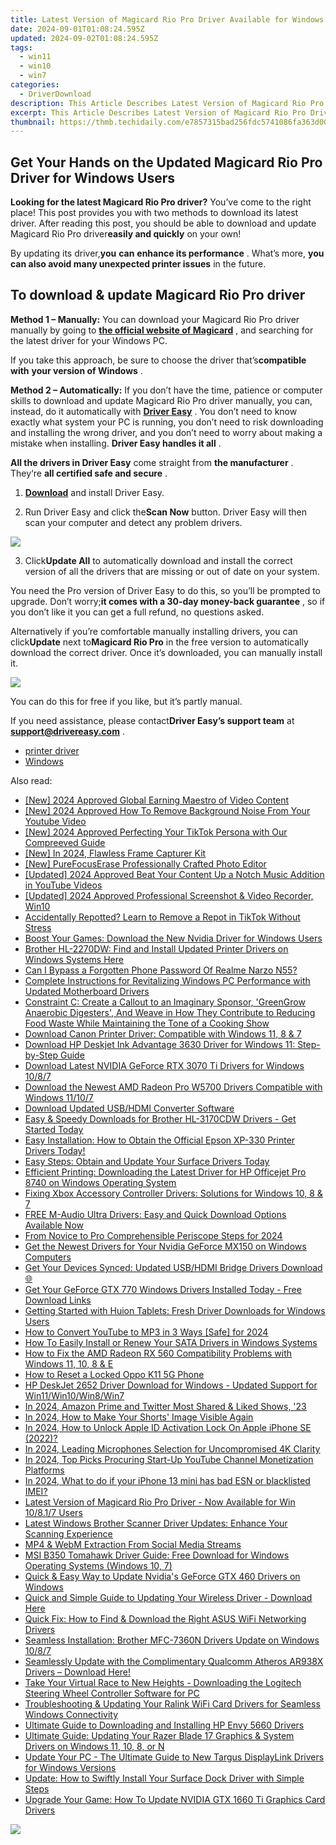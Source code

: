 ```yaml
---
title: Latest Version of Magicard Rio Pro Driver Available for Windows Users
date: 2024-09-01T01:08:24.595Z
updated: 2024-09-02T01:08:24.595Z
tags:
  - win11
  - win10
  - win7
categories:
  - DriverDownload
description: This Article Describes Latest Version of Magicard Rio Pro Driver Available for Windows Users
excerpt: This Article Describes Latest Version of Magicard Rio Pro Driver Available for Windows Users
thumbnail: https://thmb.techidaily.com/e7857315bad256fdc5741086fa363d0007b6f6fca6b50e61093052da5a00ac70.jpg
---
```


## Get Your Hands on the Updated Magicard Rio Pro Driver for Windows Users

**Looking for the latest Magicard Rio Pro driver?** You’ve come to the right place! This post provides you with two methods to download its latest driver. After reading this post, you should be able to download and update Magicard Rio Pro driver**easily and quickly** on your own!

 By updating its driver,**you** **can** **enhance its performance** . What’s more, **you can also avoid many unexpected printer issues** in the future.

## To download & update Magicard Rio Pro driver

**Method 1 – Manually:**  You can download your Magicard Rio Pro driver manually by going to **[the official website of Magicard](https://support.magicard.com/)**  , and searching for the latest driver for your Windows PC.

 If you take this approach, be sure to choose the driver that’s**compatible with** **your version of Windows** .

**Method 2 – Automatically:** If you don’t have the time, patience or computer skills to download and update Magicard Rio Pro driver manually, you can, instead, do it automatically with **[Driver Easy](https://tools.techidaily.com/drivereasy/download/)**  . You don’t need to know exactly what system your PC is running, you don’t need to risk downloading and installing the wrong driver, and you don’t need to worry about making a mistake when installing. **Driver Easy handles it all** .

**All the drivers in Driver Easy** come straight from **the manufacturer** . They‘re **all certified safe and secure** .  

 1) **[Download](https://tools.techidaily.com/drivereasy/download/)**  and install Driver Easy.

 2) Run Driver Easy and click the**Scan Now** button. Driver Easy will then scan your computer and detect any problem drivers.

![](https://images.drivereasy.com/wp-content/uploads/2019/05/image-1115.png)

 3) Click**Update All** to automatically download and install the correct version of all the drivers that are missing or out of date on your system.

 You need the Pro version of Driver Easy to do this, so you’ll be prompted to upgrade. Don’t worry;**it comes with a 30-day money-back guarantee** , so if you don’t like it you can get a full refund, no questions asked.

 Alternatively if you’re comfortable manually installing drivers, you can click**Update** next to**Magicard Rio Pro** in the free version to automatically download the correct driver. Once it’s downloaded, you can manually install it.

![](https://images.drivereasy.com/wp-content/uploads/2019/05/image-1116.png)

 You can do this for free if you like, but it’s partly manual.  

 If you need assistance, please contact**Driver Easy’s support team** at [**support@drivereasy.com**](https://tools.techidaily.com/drivereasy/download/) .

* [printer driver](https://tools.techidaily.com/drivereasy/download/)
* [Windows](https://tools.techidaily.com/drivereasy/download/)

<ins class="adsbygoogle"
     style="display:block"
     data-ad-format="autorelaxed"
     data-ad-client="ca-pub-7571918770474297"
     data-ad-slot="1223367746"></ins>



<ins class="adsbygoogle"
     style="display:block"
     data-ad-client="ca-pub-7571918770474297"
     data-ad-slot="8358498916"
     data-ad-format="auto"
     data-full-width-responsive="true"></ins>

<span class="atpl-alsoreadstyle">Also read:</span>
<div><ul>
<li><a href="https://youtube-tips.techidaily.com/024-approved-global-earning-maestro-of-video-content/"><u>[New] 2024 Approved  Global Earning Maestro of Video Content</u></a></li>
<li><a href="https://eaxpv-info.techidaily.com/new-2024-approved-how-to-remove-background-noise-from-your-youtube-video/"><u>[New] 2024 Approved  How To Remove Background Noise From Your Youtube Video</u></a></li>
<li><a href="https://tiktok-video-recordings.techidaily.com/new-2024-approved-perfecting-your-tiktok-persona-with-our-compreeved-guide/"><u>[New] 2024 Approved  Perfecting Your TikTok Persona with Our Compreeved Guide</u></a></li>
<li><a href="https://screen-sharing-recording.techidaily.com/new-in-2024-flawless-frame-capturer-kit/"><u>[New] In 2024, Flawless Frame Capturer Kit</u></a></li>
<li><a href="https://extra-guidance.techidaily.com/new-purefocuserase-professionally-crafted-photo-editor/"><u>[New] PureFocusErase  Professionally Crafted Photo Editor</u></a></li>
<li><a href="https://facebook-video-footage.techidaily.com/updated-2024-approved-beat-your-content-up-a-notch-music-addition-in-youtube-videos/"><u>[Updated] 2024 Approved  Beat Your Content Up a Notch  Music Addition in YouTube Videos</u></a></li>
<li><a href="https://screen-sharing-recording.techidaily.com/updated-2024-approved-professional-screenshot-and-video-recorder-win10/"><u>[Updated] 2024 Approved  Professional Screenshot & Video Recorder, Win10</u></a></li>
<li><a href="https://techtrends.techidaily.com/accidentally-repotted-learn-to-remove-a-repot-in-tiktok-without-stress/"><u>Accidentally Repotted? Learn to Remove a Repot in TikTok Without Stress</u></a></li>
<li><a href="https://driver-download.techidaily.com/boost-your-games-download-the-new-nvidia-driver-for-windows-users/"><u>Boost Your Games: Download the New Nvidia Driver for Windows Users</u></a></li>
<li><a href="https://driver-download.techidaily.com/1722976158066-brother-hl-2270dw-find-and-install-updated-printer-drivers-on-windows-systems-here/"><u>Brother HL-2270DW: Find and Install Updated Printer Drivers on Windows Systems Here</u></a></li>
<li><a href="https://easy-unlock-android.techidaily.com/can-i-bypass-a-forgotten-phone-password-of-realme-narzo-n55-by-drfone-android/"><u>Can I Bypass a Forgotten Phone Password Of Realme Narzo N55?</u></a></li>
<li><a href="https://driver-download.techidaily.com/complete-instructions-for-revitalizing-windows-pc-performance-with-updated-motherboard-drivers/"><u>Complete Instructions for Revitalizing Windows PC Performance with Updated Motherboard Drivers</u></a></li>
<li><a href="https://driver-download.techidaily.com/constraint-c-create-a-callout-to-an-imaginary-sponsor-greengrow-anaerobic-digesters-and-weave-in-how-they-contribute-to-reducing-food-waste-while-maintainin221/"><u>Constraint C: Create a Callout to an Imaginary Sponsor, 'GreenGrow Anaerobic Digesters', And Weave in How They Contribute to Reducing Food Waste While Maintaining the Tone of a Cooking Show</u></a></li>
<li><a href="https://driver-download.techidaily.com/download-canon-printer-driver-compatible-with-windows-11-8-and-7/"><u>Download Canon Printer Driver: Compatible with Windows 11, 8 & 7</u></a></li>
<li><a href="https://driver-download.techidaily.com/download-hp-deskjet-ink-advantage-3630-driver-for-windows-11-step-by-step-guide/"><u>Download HP Deskjet Ink Advantage 3630 Driver for Windows 11: Step-by-Step Guide</u></a></li>
<li><a href="https://driver-download.techidaily.com/download-latest-nvidia-geforce-rtx-3070-ti-drivers-for-windows-1087/"><u>Download Latest NVIDIA GeForce RTX 3070 Ti Drivers for Windows 10/8/7</u></a></li>
<li><a href="https://driver-download.techidaily.com/download-the-newest-amd-radeon-pro-w5700-drivers-compatible-with-windows-11107/"><u>Download the Newest AMD Radeon Pro W5700 Drivers Compatible with Windows 11/10/7</u></a></li>
<li><a href="https://driver-download.techidaily.com/download-updated-usbhdmi-converter-software/"><u>Download Updated USB/HDMI Converter Software</u></a></li>
<li><a href="https://driver-download.techidaily.com/easy-and-speedy-downloads-for-brother-hl-3170cdw-drivers-get-started-today/"><u>Easy & Speedy Downloads for Brother HL-3170CDW Drivers - Get Started Today</u></a></li>
<li><a href="https://driver-download.techidaily.com/easy-installation-how-to-obtain-the-official-epson-xp-330-printer-drivers-today/"><u>Easy Installation: How to Obtain the Official Epson XP-330 Printer Drivers Today!</u></a></li>
<li><a href="https://driver-download.techidaily.com/easy-steps-obtain-and-update-your-surface-drivers-today/"><u>Easy Steps: Obtain and Update Your Surface Drivers Today</u></a></li>
<li><a href="https://driver-download.techidaily.com/efficient-printing-downloading-the-latest-driver-for-hp-officejet-pro-8740-on-windows-operating-system/"><u>Efficient Printing: Downloading the Latest Driver for HP Officejet Pro 8740 on Windows Operating System</u></a></li>
<li><a href="https://driver-download.techidaily.com/fixing-xbox-accessory-controller-drivers-solutions-for-windows-10-8-and-7/"><u>Fixing Xbox Accessory Controller Drivers: Solutions for Windows 10, 8 & 7</u></a></li>
<li><a href="https://driver-download.techidaily.com/free-m-audio-ultra-drivers-easy-and-quick-download-options-available-now/"><u>FREE M-Audio Ultra Drivers: Easy and Quick Download Options Available Now</u></a></li>
<li><a href="https://fox-direct.techidaily.com/from-novice-to-pro-comprehensible-periscope-steps-for-2024/"><u>From Novice to Pro  Comprehensible Periscope Steps for 2024</u></a></li>
<li><a href="https://driver-download.techidaily.com/get-the-newest-drivers-for-your-nvidia-geforce-mx150-on-windows-computers/"><u>Get the Newest Drivers for Your Nvidia GeForce MX150 on Windows Computers</u></a></li>
<li><a href="https://driver-download.techidaily.com/get-your-devices-synced-updated-usbhdmi-bridge-drivers-download/"><u>Get Your Devices Synced: Updated USB/HDMI Bridge Drivers Download 🌐</u></a></li>
<li><a href="https://driver-download.techidaily.com/1722972460250-get-your-geforce-gtx-770-windows-drivers-installed-today-free-download-links/"><u>Get Your GeForce GTX 770 Windows Drivers Installed Today - Free Download Links</u></a></li>
<li><a href="https://driver-download.techidaily.com/getting-started-with-huion-tablets-fresh-driver-downloads-for-windows-users/"><u>Getting Started with Huion Tablets: Fresh Driver Downloads for Windows Users</u></a></li>
<li><a href="https://youtube-help.techidaily.com/how-to-convert-youtube-to-mp3-in-3-ways-safe-for-2024/"><u>How to Convert YouTube to MP3 in 3 Ways [Safe] for 2024</u></a></li>
<li><a href="https://driver-download.techidaily.com/how-to-easily-install-or-renew-your-sata-drivers-in-windows-systems/"><u>How To Easily Install or Renew Your SATA Drivers in Windows Systems</u></a></li>
<li><a href="https://driver-download.techidaily.com/how-to-fix-the-amd-radeon-rx-560-compatibility-problems-with-windows-11-10-8-and-e/"><u>How to Fix the AMD Radeon RX 560 Compatibility Problems with Windows 11, 10, 8 & E</u></a></li>
<li><a href="https://easy-unlock-android.techidaily.com/how-to-reset-a-locked-oppo-k11-5g-phone-by-drfone-android/"><u>How to Reset a Locked Oppo K11 5G Phone</u></a></li>
<li><a href="https://driver-download.techidaily.com/hp-deskjet-2652-driver-download-for-windows-updated-support-for-win11win10win8win7/"><u>HP DeskJet 2652 Driver Download for Windows - Updated Support for Win11/Win10/Win8/Win7</u></a></li>
<li><a href="https://twitter-videos.techidaily.com/in-2024-amazon-prime-and-twitter-most-shared-and-liked-shows-23/"><u>In 2024, Amazon Prime and Twitter  Most Shared & Liked Shows, '23</u></a></li>
<li><a href="https://youtube-stream.techidaily.com/in-2024-how-to-make-your-shorts-image-visible-again/"><u>In 2024, How to Make Your Shorts' Image Visible Again</u></a></li>
<li><a href="https://activate-lock.techidaily.com/in-2024-how-to-unlock-apple-id-activation-lock-on-apple-iphone-se-2022-by-drfone-ios/"><u>In 2024, How to Unlock Apple ID Activation Lock On Apple iPhone SE (2022)?</u></a></li>
<li><a href="https://extra-guidance.techidaily.com/in-2024-leading-microphones-selection-for-uncompromised-4k-clarity/"><u>In 2024, Leading Microphones Selection for Uncompromised 4K Clarity</u></a></li>
<li><a href="https://youtube-help.techidaily.com/in-2024-top-picks-procuring-start-up-youtube-channel-monetization-platforms/"><u>In 2024, Top Picks  Procuring Start-Up YouTube Channel Monetization Platforms</u></a></li>
<li><a href="https://sim-unlock.techidaily.com/in-2024-what-to-do-if-your-iphone-13-mini-has-bad-esn-or-blacklisted-imei-by-drfone-ios/"><u>In 2024, What to do if your iPhone 13 mini has bad ESN or blacklisted IMEI?</u></a></li>
<li><a href="https://driver-download.techidaily.com/1722959083040-latest-version-of-magicard-rio-pro-driver-now-available-for-win-10817-users/"><u>Latest Version of Magicard Rio Pro Driver - Now Available for Win 10/8.1/7 Users</u></a></li>
<li><a href="https://driver-download.techidaily.com/latest-windows-brother-scanner-driver-updates-enhance-your-scanning-experience/"><u>Latest Windows Brother Scanner Driver Updates: Enhance Your Scanning Experience</u></a></li>
<li><a href="https://twitter-videos.techidaily.com/mp4-and-webm-extraction-from-social-media-streams/"><u>MP4 & WebM Extraction From Social Media Streams</u></a></li>
<li><a href="https://driver-download.techidaily.com/msi-b350-tomahawk-driver-guide-free-download-for-windows-operating-systems-windows-10-7/"><u>MSI B350 Tomahawk Driver Guide: Free Download for Windows Operating Systems (Windows 10, 7)</u></a></li>
<li><a href="https://driver-download.techidaily.com/quick-and-easy-way-to-update-nvidias-geforce-gtx-460-drivers-on-windows/"><u>Quick & Easy Way to Update Nvidia's GeForce GTX 460 Drivers on Windows</u></a></li>
<li><a href="https://driver-download.techidaily.com/quick-and-simple-guide-to-updating-your-wireless-driver-download-here/"><u>Quick and Simple Guide to Updating Your Wireless Driver - Download Here</u></a></li>
<li><a href="https://driver-download.techidaily.com/quick-fix-how-to-find-and-download-the-right-asus-wifi-networking-drivers/"><u>Quick Fix: How to Find & Download the Right ASUS WiFi Networking Drivers</u></a></li>
<li><a href="https://driver-download.techidaily.com/seamless-installation-brother-mfc-7360n-drivers-update-on-windows-1087/"><u>Seamless Installation: Brother MFC-7360N Drivers Update on Windows 10/8/7</u></a></li>
<li><a href="https://driver-download.techidaily.com/1722961160725-seamlessly-update-with-the-complimentary-qualcomm-atheros-ar938x-drivers-download-here/"><u>Seamlessly Update with the Complimentary Qualcomm Atheros AR938X Drivers – Download Here!</u></a></li>
<li><a href="https://driver-download.techidaily.com/take-your-virtual-race-to-new-heights-downloading-the-logitech-steering-wheel-controller-software-for-pc/"><u>Take Your Virtual Race to New Heights - Downloading the Logitech Steering Wheel Controller Software for PC</u></a></li>
<li><a href="https://driver-download.techidaily.com/troubleshooting-and-updating-your-ralink-wifi-card-drivers-for-seamless-windows-connectivity/"><u>Troubleshooting & Updating Your Ralink WiFi Card Drivers for Seamless Windows Connectivity</u></a></li>
<li><a href="https://driver-download.techidaily.com/ultimate-guide-to-downloading-and-installing-hp-envy-5660-drivers/"><u>Ultimate Guide to Downloading and Installing HP Envy 5660 Drivers</u></a></li>
<li><a href="https://driver-download.techidaily.com/ultimate-guide-updating-your-razer-blade-17-graphics-and-system-drivers-on-windows-11-10-8-or-n/"><u>Ultimate Guide: Updating Your Razer Blade 17 Graphics & System Drivers on Windows 11, 10, 8, or N</u></a></li>
<li><a href="https://driver-download.techidaily.com/update-your-pc-the-ultimate-guide-to-new-targus-displaylink-drivers-for-windows-versions/"><u>Update Your PC - The Ultimate Guide to New Targus DisplayLink Drivers for Windows Versions</u></a></li>
<li><a href="https://driver-download.techidaily.com/update-how-to-swiftly-install-your-surface-dock-driver-with-simple-steps/"><u>Update: How to Swiftly Install Your Surface Dock Driver with Simple Steps</u></a></li>
<li><a href="https://driver-download.techidaily.com/upgrade-your-game-how-to-update-nvidia-gtx-1660-ti-graphics-card-drivers/"><u>Upgrade Your Game: How To Update NVIDIA GTX 1660 Ti Graphics Card Drivers</u></a></li>
</ul></div>

<!-- affiliate ads begin -->
<a href="https://store.movavi.com/affiliate.php?ACCOUNT=MOVAVI&AFFILIATE=108875&PATH=https%3A%2F%2Fwww.movavi.com%3FAFFILIATE%3D108875%26RESOURCE%3DBanner%2B728x90"><img src="https://mcusercontent.com/0885a03ded3d480dca9287f12/images/2e76fe6a-3010-1b37-7846-f34ff9c6b4ca.png" border="0"></a>
<!-- affiliate ads end -->